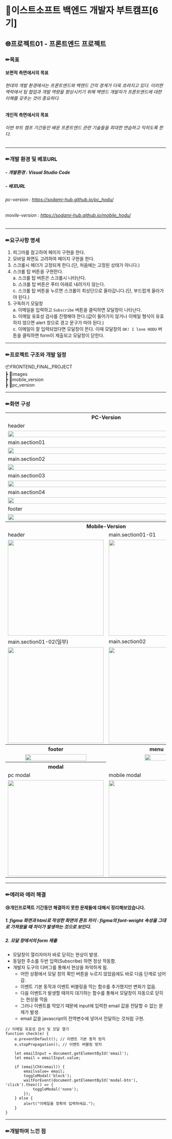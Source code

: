 # 🤗이스트소프트 백엔드 개발자 부트캠프[6기]
## 🌐프로젝트01 - 프론트엔드 프로젝트

### ✏목표
#### 보편적 측면에서의 목표
###### 현대의 개발 환경에서는 프론트엔드와 백엔드 간의 경계가 더욱 흐려지고 있다. 이러한 맥락에서 팀 협업과 개발 역량을 향상시키기 위해 백엔드 개발자가 프론트엔드에 대한 이해를 갖추는 것이 중요하다.

#### 개인적 측면에서의 목표
###### 이번 부트 캠프 기간동안 배운 프론트엔드 관련 기술들을 최대한 연습하고 익히도록 한다.

-------------------------------------------
### ✏개발 환경 및 베포URL
##### - 개발환경 : Visual Studio Code
##### - 배포URL
###### pc-version : <https://sodami-hub.github.io/pc_hodu/>
###### movile-version : <https://sodami-hub.github.io/mobile_hodu/>
-------------------------------------------
### ✏요구사항 명세
1. 피그마를 참고하여 페이지 구현을 한다.
2. 모바일 화면도 고려하여 페이지 구현을 한다.
3. 스크롤시 헤더가 고정되게 한다.(단, 처음에는 고정된 상태가 아니다.)
4. 스크롤 탑 버튼을 구현한다.<br>
  a. 스크롤 탑 버튼은 스크롤시 나타난다.<br>
  b. 스크롤 탑 버튼은 푸터 아래로 내려가지 않는다.<br>
  c. 스크롤 탑 버튼을 누르면 스크롤이 최상단으로 올라갑니다.(단, 부드럽게 올라가야 된다.)<br>
5. 구독하기 모달창<br>
  a. 이메일을 입력하고 ```Subscribe``` 버튼을 클릭하면 모달창이 나타난다.<br>
  b. 이메일 유효성 검사를 진행해야 한다.(값이 들어가지 않거나 이메일 형식이 유효하지 않으면 alert 창으로 경고 문구가 떠야 된다.)<br>
  c. 이메일이 잘 입력되었다면 모달창이 뜬다. 이때 모달창의 ```OK! I love HODU``` 버튼을 클릭하면 form이 제출되고 모달창이 닫힌다.

-------------------------------------------
### ✏프로젝트 구조와 개발 일정
📦FRONTEND_FINAL_PROJECT  
 ┣ 📂images  
 ┣ 📂mobile_version<br> 
 ┣ 📂pc_version
 

-------------------------------------------
### ✏화면 구성
<table>
    <tbody>
        <tr>
          <th colspan="2">PC-Version</th>
        <tr>
        <tr>
            <td colspan="2">header</td>
        </tr>
        <tr>
            <td colspan="2">
		<img src="./images/pc-header.gif" width="100%">
            </td>
        </tr>
        <tr>
            <td colspan="2">main.section01</td>
        </tr>
        <tr>
            <td colspan="2">
                <img src="./images/pc-main_section01.gif" width="100%">
            </td>
        </tr>
        <tr>
            <td colspan="2">main.section02</td>
        </tr>
        <tr>
            <td colspan="2">
                <img src="./images/pc-main_section02.gif" width="100%">
            </td>
        </tr>
         <tr>
            <td colspan="2">main.section03</td>
        </tr>
        <tr>
            <td colspan="2">
                <img src="./images/pc-main_section03.gif" width="100%">
            </td>
        </tr>
        <tr>
            <td colspan="2">main.section04</td>
        </tr>
        <tr>
            <td colspan="2">
                <img src="./images/pc-main_section04.gif" width="100%">
            </td>
        </tr>
        <tr>
            <td colspan="2">footer</td>
        </tr>
        <tr>
            <td colspan="2">
                <img src="./images/pc-footer.gif" width="100%">
            </td>
        </tr>
        <tr>
            <th colspan="2">Mobile-Version</th>
        </tr>
        <tr>
            <td>header</td>
            <td>main.section01-01</td>
        </tr>
        <tr align="center" vlign="middle">
            <td width="50%">
                <img src="./images/mobile-header.gif" width="300">
            </td>
            <td width="50%">
                <img src="./images/mobile-main_section01_01.gif" width="300">
            </td>
        </tr>
        <tr>
            <td>main.section01-02(일부)</td>
            <td>main.section02</td>
        </tr>
        <tr align="center" vlign="middle">
            <td>
                <img src="./images/mobile-main_section01_02.gif" width="300">
            </td>
            <td>
                <img src="./images/mobile-main_section02_03.gif" width="300">
            </td>
        </tr>
        <tr>
            <th>footer</th>
            <th>menu</th>
        <tr>
            <td align="center">
                <img src="./images/mobile-footer.gif" width="80%">
            </td>
            <td align="center">
                <img src="./images/mobile-menu.gif" width="50%">
            </td>
        </tr>
        <tr>
            <th colsapn="2">modal</th>
        </tr>
        <tr>
            <td>pc modal</td>
            <td>mobile modal</td>
        </tr>
        <tr align="center" vlign="middle">
            <td>
                <img src="./images/pc-modal.gif" width="300">
            </td>
            <td>
                <img src="./images/mobile-modal.gif" width="300">
            </td>
        </tr>
    </tbody>
</table>

-------------------------------------------
### ✏에러와 에러 해결
#### 😢개인프로젝트 기간동안 해결하지 못한 문제들에 대해서 정리해보았습니다.
##### 1. figma 화면과 html로 작성한 화면의 폰트 차이 : figma의 font-weight 속성을 그대로 가져왔을 때 차이가 발생하는 것으로 보인다.
##### 2. 모달 창에서의 form 제출
- 모달창이 열리자마자 바로 닫히는 현상이 발생.
- 동일한 주소를 두번 입력(Subscribe) 하면 정상 작동함.
- 개발자 도구의 디버그를 통해서 현상을 파악하게 됨.
    - 어떤 상황에서 모달 창의 확인 버튼을 누르지 않았음에도 바로 다음 단계로 넘어감.
    - 이벤트 기본 동작과 이벤트 버블링을 막는 함수를 추가했지만 변화가 없음.
    - 다음 이벤트가 발생할 때까지 대기하는 함수를 통해서 모달창이 자동으로 닫히는 현상을 막음
    - 그러나 이벤트를 막았기 때문에 input에 입력한 email 값을 전달할 수 없는 문제가 발생.
    - email 값을 javascript의 전역변수에 넣어서 전달하는 것처럼 구현.
``` 
// 이메일 유효성 검사 및 모달 열기
function check(e) {
    e.preventDefault(); // 이벤트 기본 동작 방지
    e.stopPropagation(); // 이벤트 버블링 방지

    let emailInput = document.getElementById('email');
    let email = emailInput.value;

    if (emailChk(email)) {  
        emailvalue= email;  
        toggleModal('block');
        waitForEvent(document.getElementById('modal-btn'), 'click').then(() => {
            toggleModal('none');
        });
    } else {
        alert("이메일을 정확히 입력하세요.");
    }
}
```

-------------------------------------------
### ✏개발하며 느낀 점

